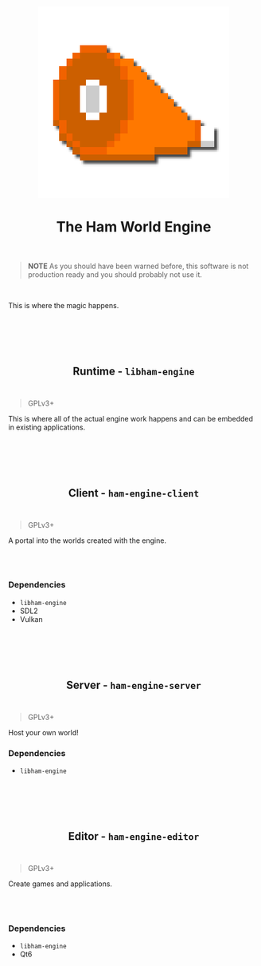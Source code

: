 <h1 align="center">
<br/>
<img src="editor/images/ham.png" width="384" />
<br/>
<br/>
The Ham World Engine
<br/>
<br/>
</h1>

> **NOTE** As you should have been warned before, this software is not production ready and you should probably not use it.

<br/>

This is where the magic happens.

<br/>
<br/>
<br/>
<br/>

<h2 align="center">
Runtime - <code>libham-engine</code>
<br/>
<br/>
</h2>

> GPLv3+

This is where all of the actual engine work happens and can be embedded in existing applications.

<br/>
<br/>
<br/>
<br/>

<h2 align="center">
Client - <code>ham-engine-client</code>
<br/>
<br/>
</h2>

> GPLv3+

A portal into the worlds created with the engine.

<br/>
<br/>

<h3>Dependencies</h3>

- `libham-engine`
- SDL2
- Vulkan

<br/>
<br/>
<br/>
<br/>

<h2 align="center">
Server - <code>ham-engine-server</code>
<br/>
<br/>
</h2>

> GPLv3+

Host your own world!

<h3>Dependencies</h3>

- `libham-engine`

<br/>
<br/>
<br/>
<br/>

<h2 align="center">
Editor - <code>ham-engine-editor</code>
<br/>
<br/>
</h2>

> GPLv3+

Create games and applications.

<br/>
<br/>

<h3>Dependencies</h3>

- `libham-engine`
- Qt6

<br/>
<br/>
<br/>
<br/>
